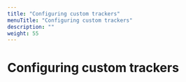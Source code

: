 ```yaml
---
title: "Configuring custom trackers"
menuTitle: "Configuring custom trackers"
description: ""
weight: 55
---
```


# Configuring custom trackers

